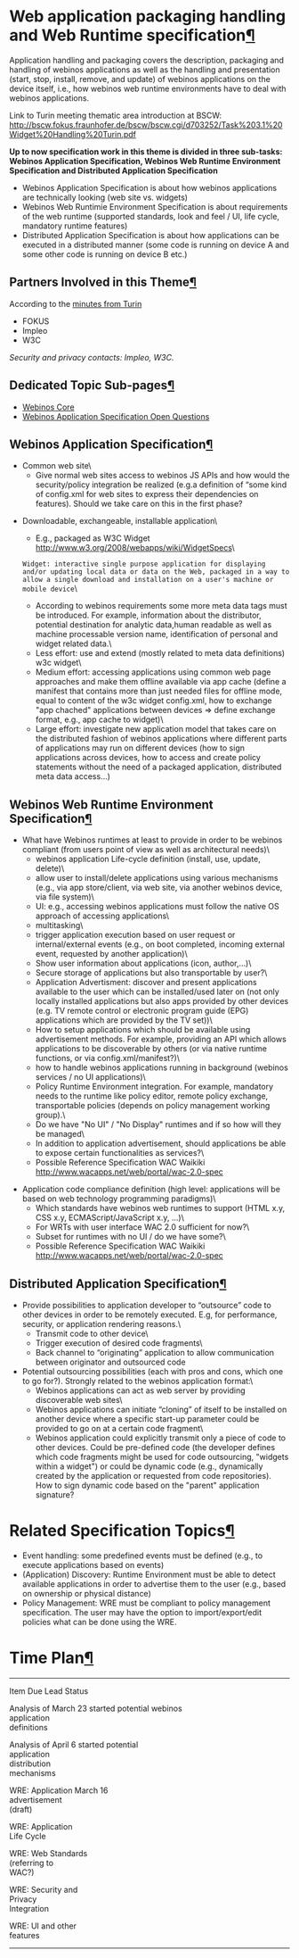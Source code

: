 Web application packaging handling and Web Runtime specification[¶](#Web-application-packaging-handling-and-Web-Runtime-specification)
======================================================================================================================================

Application handling and packaging covers the description, packaging and
handling of webinos applications as well as the handling and
presentation (start, stop, install, remove, and update) of webinos
applications on the device itself, i.e., how webinos web runtime
environments have to deal with webinos applications.

Link to Turin meeting thematic area introduction at BSCW:
<http://bscw.fokus.fraunhofer.de/bscw/bscw.cgi/d703252/Task%203.1%20Widget%20Handling%20Turin.pdf>

**Up to now specification work in this theme is divided in three
sub-tasks: Webinos Application Specification, Webinos Web Runtime
Environment Specification and Distributed Application Specification**

-   Webinos Application Specification is about how webinos applications
    are technically looking (web site vs. widgets)
-   Webinos Web Runtimie Environment Specification is about requirements
    of the web runtime (supported standards, look and feel / UI, life
    cycle, mandatory runtime features)
-   Distributed Application Specification is about how applications can
    be executed in a distributed manner (some code is running on device
    A and some other code is running on device B etc.)

Partners Involved in this Theme[¶](#Partners-Involved-in-this-Theme)
--------------------------------------------------------------------

According to the [minutes from Turin](minutes%20from%20Turin.html)

-   FOKUS
-   Impleo
-   W3C

*Security and privacy contacts: Impleo, W3C.*

Dedicated Topic Sub-pages[¶](#Dedicated-Topic-Sub-pages)
--------------------------------------------------------

-   [Webinos Core](.html)
-   [Webinos Application Specification Open Questions](.html)

Webinos Application Specification[¶](#Webinos-Application-Specification)
------------------------------------------------------------------------

-   Common web site\
     - Give normal web sites access to webinos JS APIs and how would the
    security/policy integration be realized (e.g.a definition of “some
    kind of config.xml for web sites to express their dependencies on
    features). Should we take care on this in the first phase?

<!-- -->

-   Downloadable, exchangeable, installable application\
     - E.g., packaged as W3C Widget
    <http://www.w3.org/2008/webapps/wiki/WidgetSpecs>\

    `Widget: interactive single purpose application for displaying and/or updating local data or data on the Web, packaged in a way to allow a single download and installation on a user's machine or mobile device`\
     - According to webinos requirements some more meta data tags must
    be introduced. For example, information about the distributor,
    potential destination for analytic data,human readable as well as
    machine processable version name, identification of personal and
    widget related data.\
     - Less effort: use and extend (mostly related to meta data
    definitions) w3c widget\
     - Medium effort: accessing applications using common web page
    approaches and make them offline available via app cache (define a
    manifest that contains more than just needed files for offline mode,
    equal to content of the w3c widget config.xml, how to exchange "app
    chached" applications between devices =\> define exchange format,
    e.g., app cache to widget)\
     - Large effort: investigate new application model that takes care
    on the distributed fashion of webinos applications where different
    parts of applications may run on different devices (how to sign
    applications across devices, how to access and create policy
    statements without the need of a packaged application, distributed
    meta data access...)

Webinos Web Runtime Environment Specification[¶](#Webinos-Web-Runtime-Environment-Specification)
------------------------------------------------------------------------------------------------

-   What have Webinos runtimes at least to provide in order to be
    webinos compliant (from users point of view as well as architectural
    needs)\
     - webinos application Life-cycle definition (install, use, update,
    delete)\
     - allow user to install/delete applications using various
    mechanisms (e.g., via app store/client, via web site, via another
    webinos device, via file system)\
     - UI: e.g., accessing webinos applications must follow the native
    OS approach of accessing applications\
     - multitasking\
     - trigger application execution based on user request or
    internal/external events (e.g., on boot completed, incoming external
    event, requested by another application)\
     - Show user information about applications (icon, author,…)\
     - Secure storage of applications but also transportable by user?\
     - Application Advertisment: discover and present applications
    available to the user which can be installed/used later on (not only
    locally installed applications but also apps provided by other
    devices (e.g. TV remote control or electronic program guide (EPG)
    applications which are provided by the TV set))\
     - How to setup applications which should be available using
    advertisement methods. For example, providing an API which allows
    applications to be discoverable by others (or via native runtime
    functions, or via config.xml/manifest?)\
     - how to handle webinos applications running in background (webinos
    services / no UI applications)\
     - Policy Runtime Environment integration. For example, mandatory
    needs to the runtime like policy editor, remote policy exchange,
    transportable policies (depends on policy management working
    group).\
     - Do we have "No UI" / "No Display" runtimes and if so how will
    they be managed\
     - In addition to application advertisement, should applications be
    able to expose certain functionalities as services?\
     - Possible Reference Specification WAC Waikiki
    <http://www.wacapps.net/web/portal/wac-2.0-spec>

<!-- -->

-   Application code compliance definition (high level: applications
    will be based on web technology programming paradigms)\
     - Which standards have webinos web runtimes to support (HTML x.y,
    CSS x.y, ECMAScript/JavaScript x.y, ...)\
     - For WRTs with user interface WAC 2.0 sufficient for now?\
     - Subset for runtimes with no UI / do we have some?\
     - Possible Reference Specification WAC Waikiki
    <http://www.wacapps.net/web/portal/wac-2.0-spec>

Distributed Application Specification[¶](#Distributed-Application-Specification)
--------------------------------------------------------------------------------

-   Provide possibilities to application developer to “outsource” code
    to other devices in order to be remotely executed. E.g, for
    performance, security, or application rendering reasons.\
     - Transmit code to other device\
     - Trigger execution of desired code fragments\
     - Back channel to “originating” application to allow communication
    between originator and outsourced code
-   Potential outsourcing possibilities (each with pros and cons, which
    one to go for?). Strongly related to the webinos application
    format:\
     - Webinos applications can act as web server by providing
    discoverable web sites\
     - Webinos applications can initiate “cloning” of itself to be
    installed on another device where a specific start-up parameter
    could be provided to go on at a certain code fragment\
     - Webinos application could explicitly transmit only a piece of
    code to other devices. Could be pre-defined code (the developer
    defines which code fragments might be used for code outsourcing,
    "widgets within a widget") or could be dynamic code (e.g.,
    dynamically created by the application or requested from code
    repositories). How to sign dynamic code based on the "parent"
    application signature?

Related Specification Topics[¶](#Related-Specification-Topics)
==============================================================

-   Event handling: some predefined events must be defined (e.g., to
    execute applications based on events)
-   (Application) Discovery: Runtime Environment must be able to detect
    available applications in order to advertise them to the user (e.g.,
    based on ownership or physical distance)
-   Policy Management: WRE must be compliant to policy management
    specification. The user may have the option to import/export/edit
    policies what can be done using the WRE.

Time Plan[¶](#Time-Plan)
========================

  ------------------ ------------------ ------------------ ------------------
  Item               Due                Lead               Status

  Analysis of        March 23                              started
  potential webinos                                        
  application                                              
  definitions                                              

  Analysis of        April 6                               started
  potential                                                
  application                                              
  distribution                                             
  mechanisms                                               

  WRE: Application   March 16                              
  advertisement                                            
  (draft)                                                  

  WRE: Application                                         
  Life Cycle                                               

  WRE: Web Standards                                       
  (referring to                                            
  WAC?)                                                    

  WRE: Security and                                        
  Privacy                                                  
  Integration                                              

  WRE: UI and other                                        
  features                                                 
  ------------------ ------------------ ------------------ ------------------


